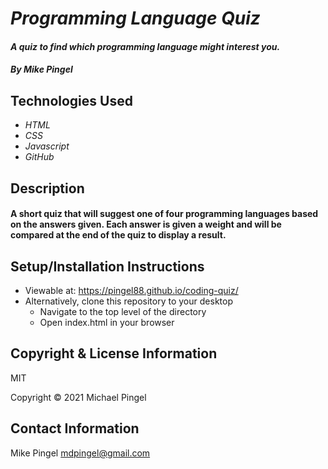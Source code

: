 # _Programming Language Quiz_
#### _A quiz to find which programming language might interest you._
#### _By Mike Pingel_
## Technologies Used
* _HTML_
* _CSS_
* _Javascript_
* _GitHub_
## Description
#### A short quiz that will suggest one of four programming languages based on the answers given. Each answer is given a weight and will be compared at the end of the quiz to display a result.
## Setup/Installation Instructions
* Viewable at: https://pingel88.github.io/coding-quiz/
* Alternatively, clone this repository to your desktop
  * Navigate to the top level of the directory
  * Open index.html in your browser
## Copyright & License Information
MIT

Copyright &copy; 2021 Michael Pingel
## Contact Information
Mike Pingel mdpingel@gmail.com